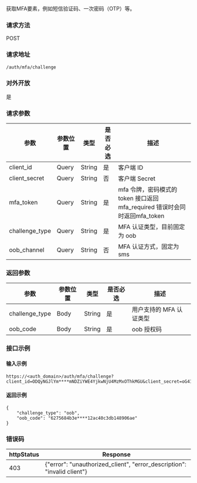 
获取MFA要素，例如短信验证码、一次密码（OTP）等。

### 请求方法
POST
### 请求地址
```
/auth/mfa/challenge
```
### 对外开放
是
### 请求参数
| 参数           | 参数位置 | 类型   | 是否必选 | 描述                                                         |
| -------------- | -------- | ------ | -------- | ------------------------------------------------------------ |
| client_id      | Query    | String | 是       | 客户端 ID                                                    |
| client_secret  | Query    | String | 否       | 客户端 Secret                                                |
| mfa_token      | Query    | String | 是       | mfa 令牌，密码模式的 token 接口返回mfa_required 错误时会同时返回mfa_token |
| challenge_type | Query    | String | 是       | MFA 认证类型，目前固定为 oob                                 |
| oob_channel    | Query    | String | 否       | MFA 认证方式，固定为 sms                                     |

### 返回参数
| 参数           | 参数位置 | 类型   | 是否必选 | 描述                    |
| -------------- | -------- | ------ | -------- | ----------------------- |
| challenge_type | Body     | String | 是       | 用户支持的 MFA 认证类型 |
| oob_code       | Body     | String | 是       | oob 授权码              |

### 接口示例
#### 输入示例
```
https://<auth_domain>/auth/mfa/challenge?client_id=ODQyNGJlYm****mNDZiYWE4YjkwNjU4MzMxOThkMGU&client_secret=oG412Uk6EdbfXtgU****WUdJht1j%2bq&mfa_token=7138d426f2fb5****e152a4710720b39&challenge_type=oob&oob_channel=sms
```
#### 返回示例
```
{
    "challenge_type": "oob",
    "oob_code": "6275684b3e****12ac40c3db148906ae"
}
```

### 错误码
| httpStatus | Response                                                     |
| ---------- | ------------------------------------------------------------ |
| 403        | {"error":  "unauthorized_client", "error_description": "invalid  client"} |




